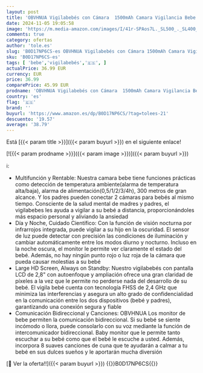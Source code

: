 ```yaml
---
layout: post
title: 'OBVHNUA Vigilabebés con Cámara  1500mAh Camara Vigilancia Bebe Inteligente con Pantalla LCD de 2.8"  VOX  Zoom 10x  Visión Nocturna  Monitoreo de Temperatura  Despertador  Comunicación'
date: 2024-11-05 19:05:58
image: 'https://m.media-amazon.com/images/I/41r-SPAos7L._SL500_._SL400_.jpg'
comments: true
category: ofertas
author: 'tole.es'
slug: 'B0D17NP6CS-es OBVHNUA Vigilabebés con Cámara 1500mAh Camara Vigilancia...'
sku: 'B0D17NP6CS-es'
tags: [ 'bebe','vigilabebés','🇪🇸', ]
actualPrice: 36.99 EUR
currency: EUR
price: 36.99
comparePrice: 45.99 EUR
prodname: 'OBVHNUA Vigilabebés con Cámara  1500mAh Camara Vigilancia Bebe Inteligente con Pantalla LCD de 2.8"  VOX  Zoom 10x  Visión Nocturna  Monitoreo de Temperatura  Despertador  Comunicación'
country: 'es'
flag: '🇪🇸'
brand: ''
buyurl: 'https://www.amazon.es/dp/B0D17NP6CS/?tag=tolees-21'
descuento: '19.57'
average: '38.79'
---
```


Está [{{< param title >}}]({{< param buyurl >}}) en el siguiente enlace!

[![{{< param prodname >}}]({{< param image >}})]({{< param buyurl >}})

ℹ️:

- Multifunción y Rentable: Nuestra camara bebe tiene funciones prácticas como detección de temperatura ambiente(alarma de temperatura alta/baja), alarma de alimentación(0,5/1/2/3/4h), 300 metros de gran alcance. Y los padres pueden conectar 2 cámaras para bebés al mismo tiempo. Consciente de la salud mental de madres y padres, el vigilabebes les ayuda a vigilar a su bebé a distancia, proporcionándoles más espacio personal y aliviando la ansiedad
- Día y Noche, Cuidado Científico: Con la función de visión nocturna por infrarrojos integrada, puede vigilar a su hijo en la oscuridad. El sensor de luz puede detectar con precisión las condiciones de iluminación y cambiar automáticamente entre los modos diurno y nocturno. Incluso en la noche oscura, el monitor le permite ver claramente el estado del bebé. Además, no hay ningún punto rojo o luz roja de la cámara que pueda causar molestias a su bebé
- Large HD Screen, Always on Standby: Nuestro vigilabebés con pantalla LCD de 2,8" con autoenfoque y ampliación ofrece una gran claridad de píxeles a la vez que le permite no perderse nada del desarrollo de su bebé. El vigila bebé cuenta con tecnología FHSS de 2,4 GHz que minimiza las interferencias y asegura un alto grado de confidencialidad en la comunicación entre los dos dispositivos (bebé y padres), garantizando una conexión segura y fiable
- Comunicación Bidireccional y Canciones: OBVHNUA Los monitor de bebe permiten la comunicación bidireccional. Si su bebé se siente incómodo o llora, puede consolarlo con su voz mediante la función de intercomunicador bidireccional. Baby monitor que le permite tanto escuchar a su bebé como que el bebé le escuche a usted. Además, incorpora 8 suaves canciones de cuna que te ayudarán a calmar a tu bebé en sus dulces sueños y le aportarán mucha diversión

[🛒 Ver la oferta!!]({{< param buyurl >}})
{{<world>}}B0D17NP6CS{{</world>}}
